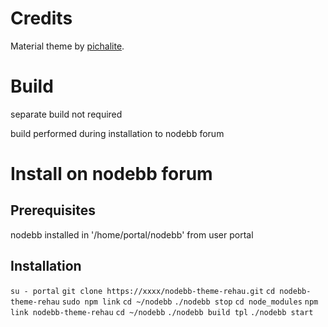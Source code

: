 # Credits

Material theme by [pichalite](https://github.com/pichalite).

# Build 

separate build not required

build performed during installation to nodebb forum

# Install on nodebb forum

## Prerequisites
nodebb installed in '/home/portal/nodebb' from user portal

## Installation
`su - portal`
`git clone https://xxxx/nodebb-theme-rehau.git`
`cd nodebb-theme-rehau`
`sudo npm link`
`cd ~/nodebb`
`./nodebb stop`
`cd node_modules`
`npm link nodebb-theme-rehau`
`cd ~/nodebb`
`./nodebb build tpl`
`./nodebb start`
